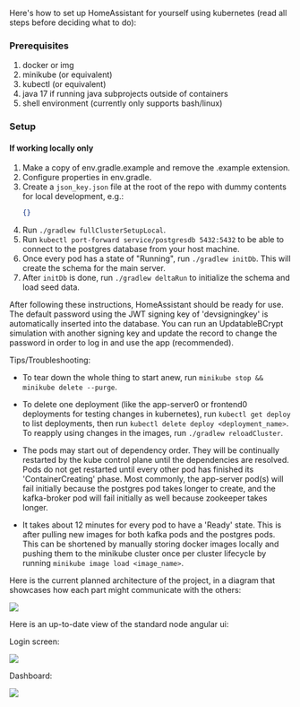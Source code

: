 Here's how to set up HomeAssistant for yourself using kubernetes (read all steps before deciding what to do):

### Prerequisites
1. docker or img
2. minikube (or equivalent) 
3. kubectl (or equivalent)
4. java 17 if running java subprojects outside of containers
5. shell environment (currently only supports bash/linux)

### Setup
#### If working locally only
1. Make a copy of env.gradle.example and remove the .example extension.
2. Configure properties in env.gradle.
3. Create a `json_key.json` file at the root of the repo with dummy contents for local development, e.g.:
   ```json
   {}
   ```
4. Run `./gradlew fullClusterSetupLocal`.
5. Run `kubectl port-forward service/postgresdb 5432:5432` to be able to connect to the postgres database from your host machine.
6. Once every pod has a state of "Running", run `./gradlew initDb`. This will create the schema for the main server.
7. After `initDb` is done, run `./gradlew deltaRun` to initialize the schema and load seed data.

After following these instructions, HomeAssistant should be ready for use. The default password using the JWT signing key of 'devsigningkey' is automatically inserted into the database. You can run an UpdatableBCrypt simulation with another signing key and update the record to change the password in order to log in and use the app (recommended).

Tips/Troubleshooting:

* To tear down the whole thing to start anew, run `minikube stop && minikube delete --purge`.
* To delete one deployment (like the app-server0 or frontend0 deployments for testing changes in kubernetes), run `kubectl get deploy` to list deployments, then run `kubectl delete deploy <deployment_name>`. To reapply using changes in the images, run `./gradlew reloadCluster`.

* The pods may start out of dependency order. They will be continually restarted by the kube control plane until the dependencies are resolved. Pods do not get restarted until every other pod has finished its 'ContainerCreating' phase. Most commonly, the app-server pod(s) will fail initially because the postgres pod takes longer to create, and the kafka-broker pod will fail initially as well because zookeeper takes longer. 
* It takes about 12 minutes for every pod to have a 'Ready' state. This is after pulling new images for both kafka pods and the postgres pods. This can be shortened by manually storing docker images locally and pushing them to the minikube cluster once per cluster lifecycle by running `minikube image load <image_name>`.

Here is the current planned architecture of the project, in a diagram that showcases how each part might communicate with the others:

![](server/src/main/resources/readme/architecture.png)

Here is an up-to-date view of the standard node angular ui:

Login screen:

![](frontend/src/assets/readme/login.png)


Dashboard:

![](frontend/src/assets/readme/dashboard.png)

